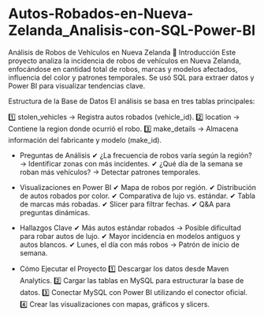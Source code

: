 # Autos-Robados-en-Nueva-Zelanda_Analisis-con-SQL-Power-BI

Análisis de Robos de Vehículos en Nueva Zelanda
📌 Introducción
Este proyecto analiza la incidencia de robos de vehículos en Nueva Zelanda, enfocándose en cantidad total de robos, marcas y modelos afectados, influencia del color y patrones temporales. Se usó SQL para extraer datos y Power BI para visualizar tendencias clave.

Estructura de la Base de Datos
El análisis se basa en tres tablas principales:

1️⃣ stolen_vehicles → Registra autos robados (vehicle_id). 2️⃣ location → Contiene la region donde ocurrió el robo. 3️⃣ make_details → Almacena información del fabricante y modelo (make_id).

- Preguntas de Análisis
✔ ¿La frecuencia de robos varía según la región? → Identificar zonas con más incidentes. ✔ ¿Qué día de la semana se roban más vehículos? → Detectar patrones temporales.

- Visualizaciones en Power BI
✔ Mapa de robos por región. ✔ Distribución de autos robados por color. ✔ Comparativa de lujo vs. estándar. ✔ Tabla de marcas más robadas. ✔ Slicer para filtrar fechas. ✔ Q&A para preguntas dinámicas.

- Hallazgos Clave
✔ Más autos estándar robados → Posible dificultad para robar autos de lujo. ✔ Mayor incidencia en modelos antiguos y autos blancos. ✔ Lunes, el día con más robos → Patrón de inicio de semana.

- Cómo Ejecutar el Proyecto
1️⃣ Descargar los datos desde Maven Analytics. 2️⃣ Cargar las tablas en MySQL para estructurar la base de datos. 3️⃣ Conectar MySQL con Power BI utilizando el conector oficial. 4️⃣ Crear las visualizaciones con mapas, gráficos y slicers.
